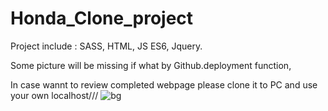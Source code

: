 # Honda_Clone_project

Project include : SASS, HTML, JS ES6, Jquery.


Some picture will be missing if what by Github.deployment function, 

In case wannt to review completed webpage please clone it to PC and use your own localhost///
![bg](https://user-images.githubusercontent.com/75282610/158702270-45a36a7a-a8f9-4175-924b-1249852b2590.png)
